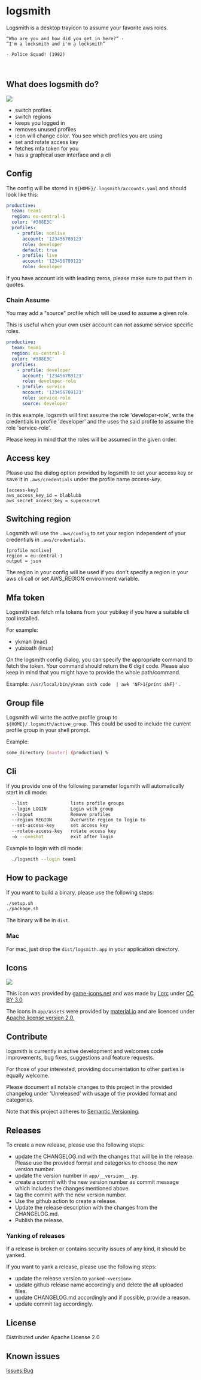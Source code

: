 # logsmith
Logsmith is a desktop trayicon to assume your favorite aws roles.

```
“Who are you and how did you get in here?” -
”I'm a locksmith and i'm a locksmith”

- Police Squad! (1982)
```
 
## What does logsmith do?
![](./example.png)

- switch profiles 
- switch regions
- keeps you logged in
- removes unused profiles  
- icon will change color. You see which profiles you are using
- set and rotate access key
- fetches mfa token for you
- has a graphical user interface and a cli

## Config
The config will be stored in `${HOME}/.logsmith/accounts.yaml` and should look like this:
```yaml
productive:                   
  team: team1                 
  region: eu-central-1         
  color: '#388E3C'            
  profiles:
    - profile: nonlive            
      account: '123456789123'   
      role: developer         
      default: true            
    - profile: live
      account: '123456789123'
      role: developer
```

If you have account ids with leading zeros, please make sure to put them in quotes.

### Chain Assume
You may add a "source" profile which will be used to assume a given role.

This is useful when your own user account can not assume service specific roles. 

```yaml
productive:                   
  team: team1                 
  region: eu-central-1         
  color: '#388E3C'            
  profiles:
    - profile: developer            
      account: '123456789123'   
      role: developer-role         
    - profile: service
      account: '123456789123'
      role: service-role
      source: developer
```
In this example, logsmith will first assume the role 'developer-role', write the credentials in profile 'developer' and the uses the said profile to assume the role 'service-role'.

Please keep in mind that the roles will be assumed in the given order.

## Access key
Please use the dialog option provided by logsmith to set your access key or save it in `.aws/credentials` 
under the profile name *access-key*.

```config
[access-key]
aws_access_key_id = blablubb
aws_secret_access_key = supersecret
```

## Switching region
Logsmith will use the `.aws/config` to set your region independent of your credentials in `.aws/credentials`. 

```config
[profile nonlive]
region = eu-central-1
output = json
```

The region in your config will be used if you don't specify a region in your aws cli call or set AWS_REGION environment variable.

## Mfa token
Logsmith can fetch mfa tokens from your yubikey if you have a suitable cli tool installed.

For example:
- ykman (mac)
- yubioath (linux)

On the logsmith config dialog, you can specify the appropriate command to fetch the token. Your command should return the 6 digit code.
Please also keep in mind that you might have to provide the whole path/command.

Example:
`/usr/local/bin/ykman oath code  | awk 'NF>1{print $NF}'` .

## Group file
Logsmith will write the active profile group to `${HOME}/.logsmith/active_group`. This could be used to include the current profile group in your shell prompt.

Example:
```bash
some_directory [master] (production) %
```

## Cli
If you provide one of the following parameter logsmith will automatically start in cli mode:
```bash
  --list                lists profile groups
  --login LOGIN         Login with group
  --logout              Remove profiles
  --region REGION       Overwrite region to login to
  --set-access-key      set access key
  --rotate-access-key   rotate access key
  -o --oneshot          exit after login
```

Example to login with cli mode:
```bash
  ./logsmith --login team1
``` 

## How to package
If you want to build a binary, please use the following steps:

```bash
./setup.sh
./package.sh
```

The binary will be in `dist`.

### Mac
For mac, just drop the `dist/logsmith.app` in your application directory.

## Icons
![](./app/assets/app_icon.png)

This icon was provided by [game-icons.net](https://game-icons.net/) and was made by [Lorc](http://lorcblog.blogspot.com/) under [CC BY 3.0](http://creativecommons.org/licenses/by/3.0/)

The icons in `app/assets` were provided by [material.io](https://material.io/resources/icons/?style=baseline) and are licenced under [Apache license version 2.0.](https://www.apache.org/licenses/LICENSE-2.0.html) 

## Contribute
logsmith is currently in active development and welcomes code improvements, bug fixes, suggestions and feature
requests. 

For those of your interested, providing documentation to other parties is equally welcome.

Please document all notable changes to this project in the provided changelog under 'Unreleased' with usage of the provided format and categories.

Note that this project adheres to [Semantic Versioning](http://semver.org/).

## Releases
To create a new release, please use the following steps:

- update the CHANGELOG.md with the changes that will be in the release. Please use the provided format and categories to choose the new version number.
- update the version number in `app/__version__.py`.
- create a commit with the new version number as commit message which includes the changes mentioned above.
- tag the commit with the new version number.
- Use the github action to create a release.
- Update the release description with the changes from the CHANGELOG.md.
- Publish the release.

### Yanking of releases
If a release is broken or contains security issues of any kind, it should be yanked.

If you want to yank a release, please use the following steps:

- update the release version to `yanked-<version>`.
- update github release name accordingly and delete the all uploaded files.
- update CHANGELOG.md accordingly and if possible, provide a reason.
- update commit tag accordingly.

## License
Distributed under Apache License 2.0

## Known issues
[Issues:Bug](https://github.com/otto-de/logsmith/labels/bug)
